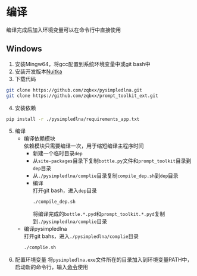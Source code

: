 # 编译
编译完成后加入环境变量可以在命令行中直接使用
## Windows
1. 安装Mingw64，将gcc配置到系统环境变量中或git bash中
2. 安装开发版本[Nuitka](https://nuitka.net/pages/download.html#id3 "Nuitka")
3. 下载代码
```bash
git clone https://github.com/zqbxx/pysimpledlna.git
git clone https://github.com/zqbxx/prompt_toolkit_ext.git
```
4. 安装依赖
```bash
pip install -r ./pysimpledlna/requirements_app.txt
```
5. 编译
    - 编译依赖模块<br/>
        依赖模块只需要编译一次，用于缩短编译主程序时间
        - 新建一个临时目录`dep`
        - 从`site-packages`目录下复制`bottle.py`文件和`prompt_toolkit`目录到`dep`目录
        - 从`./pysimpledlna/complie`目录复制`compile_dep.sh`到`dep`目录
        - 编译<br/>
        打开git bash，进入`dep`目录
            ```bash
            ./compile_dep.sh
            ```
            将编译完成的`bottle.*.pyd`和`prompt_toolkit.*.pyd`复制到`./pysimpledlna/complie`目录
   - 编译pysimpledlna<br/>
       打开git bahs，进入`./pysimpledlna/complie`目录
        ```bash
        ./complie.sh
        ```
6. 配置环境变量
将`pysimpledlna.exe`文件所在的目录加入到环境变量PATH中，启动新的命令行，输入[命令](usage.md)使用


